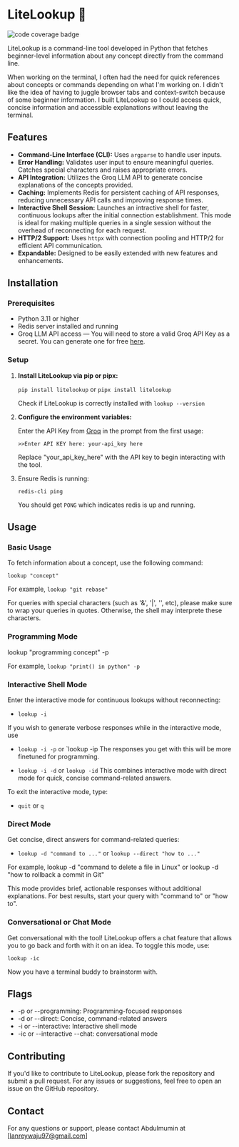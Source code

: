# LiteLookup 🔎

![code coverage badge](https://github.com/Lanrey-waju/lite-lookup/actions/workflows/ci_litelookup.yml/badge.svg)

LiteLookup is a command-line tool developed in Python that fetches beginner-level information about any concept directly from the command line.

When working on the terminal, I often had the need for quick references about concepts or commands depending on what I'm working on. I didn't like the idea of having to juggle browser tabs and context-switch because of some beginner information. I built LiteLookup so I could access quick, concise information and accessible explanations without leaving the terminal.

## Features

- **Command-Line Interface (CLI):** Uses `argparse` to handle user inputs.
- **Error Handling:** Validates user input to ensure meaningful queries. Catches special characters and raises appropriate errors.
- **API Integration:** Utilizes the Groq LLM API to generate concise explanations of the concepts provided.
- **Caching:** Implements Redis for persistent caching of API responses, reducing unnecessary API calls and improving response times.
- **Interactive Shell Session:** Launches an intractive shell for faster, continuous lookups after the initial connection establishment. This mode is ideal for making multiple queries in a single session without the overhead of reconnecting for each request.
- **HTTP/2 Support:** Uses `httpx` with connection pooling and HTTP/2 for efficient API communication.
- **Expandable:** Designed to be easily extended with new features and enhancements.

## Installation

### Prerequisites

- Python 3.11 or higher
- Redis server installed and running
- Groq LLM API access — You will need to store a valid Groq API Key as a secret. You can generate one for free [here](https://console.groq.com/keys).

### Setup

1. **Install LiteLookup via pip or pipx:**

   `pip install litelookup` or `pipx install litelookup`

   Check if LiteLookup is correctly installed with
   `lookup --version`

2. **Configure the environment variables:**

   Enter the API Key from [Groq](https://console.groq.com/keys) in the prompt from the first usage:

   `>>Enter API KEY here: your-api_key here`

   Replace "your_api_key_here" with the API key to begin interacting with the tool.

3. Ensure Redis is running:

   `redis-cli ping`

   You should get `PONG` which indicates redis is up and running.

## Usage

### Basic Usage

To fetch information about a concept, use the following command:

`lookup "concept"`

For example, `lookup "git rebase"`

For queries with special characters (such as '&', '|', '\', etc), please make sure to wrap your queries in quotes. Otherwise, the shell may interprete these characters.

### Programming Mode

lookup "programming concept" -p

For example, `lookup "print() in python" -p`

### Interactive Shell Mode

Enter the interactive mode for continuous lookups without reconnecting:

- `lookup -i`

If you wish to generate verbose responses while in the interactive mode, use

- `lookup -i -p` or `lookup -ip
  The responses you get with this will be more finetuned for programming.

- `lookup -i -d` or `lookup -id`
  This combines interactive mode with direct mode for quick, concise command-related answers.

To exit the interactive mode, type:

- `quit` or `q`

### Direct Mode

Get concise, direct answers for command-related queries:

- `lookup -d "command to ..."` or `lookup --direct "how to ..."`

For example, lookup -d "command to delete a file in Linux" or lookup -d "how to rollback a commit in Git"

This mode provides brief, actionable responses without additional explanations. For best results, start your query with "command to" or "how to".

### Conversational or Chat Mode

Get conversational with the tool! LiteLookup offers a chat feature that allows you to go back and forth with it on an idea. To toggle this mode, use:

`lookup -ic`

Now you have a terminal buddy to brainstorm with.

## Flags

- -p or --programming: Programming-focused responses
- -d or --direct: Concise, command-related answers
- -i or --interactive: Interactive shell mode
- -ic or --interactive --chat: conversational mode

## Contributing

If you'd like to contribute to LiteLookup, please fork the repository and submit a pull request. For any issues or suggestions, feel free to open an issue on the GitHub repository.

## Contact

For any questions or support, please contact Abdulmumin at [lanreywaju97@gmail.com]

